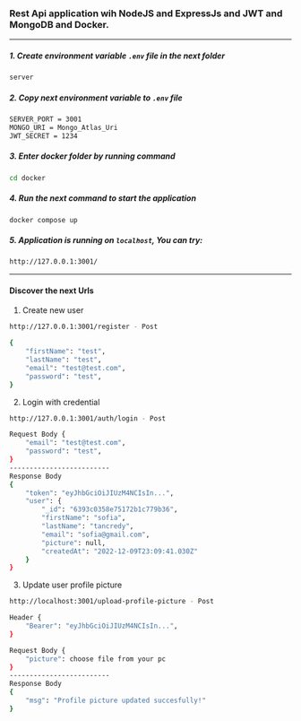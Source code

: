 ### Rest Api application wih NodeJS and ExpressJs and JWT and MongoDB and Docker.

---

##### 1. Create environment variable `.env` file in the next folder

```bash
server
```

##### 2. Copy next environment variable to `.env` file

```bash
SERVER_PORT = 3001
MONGO_URI = Mongo_Atlas_Uri
JWT_SECRET = 1234
```

##### 3. Enter docker folder by running command

```bash
cd docker
```

##### 4. Run the next command to start the application

```bash
docker compose up
```

##### 5. Application is running on `localhost`, You can try:

```bash
http://127.0.0.1:3001/
```

---

#### Discover the next Urls

1. Create new user

```bash
http://127.0.0.1:3001/register - Post

{
    "firstName": "test",
    "lastName": "test",
    "email": "test@test.com",
    "password": "test",
}
```

2. Login with credential

```bash
http://127.0.0.1:3001/auth/login - Post

Request Body {
    "email": "test@test.com",
    "password": "test",
}
-------------------------
Response Body
{
    "token": "eyJhbGciOiJIUzM4NCIsIn...",
    "user": {
        "_id": "6393c0358e75172b1c779b36",
        "firstName": "sofia",
        "lastName": "tancredy",
        "email": "sofia@gmail.com",
        "picture": null,
        "createdAt": "2022-12-09T23:09:41.030Z"
    }
}
```

3. Update user profile picture

```bash
http://localhost:3001/upload-profile-picture - Post

Header {
    "Bearer": "eyJhbGciOiJIUzM4NCIsIn...",
}

Request Body {
    "picture": choose file from your pc
}
-------------------------
Response Body
{
    "msg": "Profile picture updated succesfully!"
}
```
